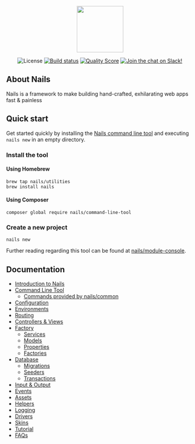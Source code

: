 <p align="center">
	<img src="https://nailsapp.co.uk/vendor/nails/module-asset/assets/img/nails/icon/icon@2x.png" width="125">
</p>
<p align="center">
	<img src="https://img.shields.io/badge/license-MIT-green.svg" alt="License">
	<a href="https://circleci.com/gh/nails/common"><img src="https://img.shields.io/circleci/project/github/nails/common.svg" alt="Build status"></a>
	<a href="https://scrutinizer-ci.com/g/nails/common"><img src="https://scrutinizer-ci.com/g/nails/common/badges/quality-score.png" alt="Quality Score"></a>
	<a href="https://nails-app.slack.com/shared_invite/MTg1NDcyNjI0ODcxLTE0OTUwMzA1NTYtYTZhZjc5YjExMQ"><img src="https://now-examples-slackin-rayibnpwqe.now.sh/badge.svg" alt="Join the chat on Slack!"></a>
</p>


## About Nails

Nails is a framework to make building hand-crafted, exhilarating web apps fast & painless



## Quick start

Get started quickly by installing the [Nails command line tool](https://github.com/nails/command-line-tool) and executing `nails new` in an empty directory.


### Install the tool

#### Using Homebrew

```
brew tap nails/utilities
brew install nails
```

#### Using Composer

```
composer global require nails/command-line-tool
```

### Create a new project

```
nails new
```

Further reading regarding this tool can be found at [nails/module-console](https://github.com/nails/command-line-tool).




## Documentation

- [Introduction to Nails](docs/intro/README.md)
- [Command Line Tool](docs/intro/command-line-tool.md)
    - [Commands provided by nails/common](console/README.md)
- [Configuration](docs/intro/configuration.md)
- [Environments](docs/intro/environments.md)
- [Routing](docs/intro/routing.md)
- [Controllers & Views](docs/intro/controllers-and-views.md)
- [Factory](docs/intro/factory/README.md)
    - [Services](docs/intro/factory/services.md)
    - [Models](docs/intro/factory/models.md)
    - [Properties](docs/intro/factory/properties.md)
    - [Factories](docs/intro/factory/factories.md)
- [Database](docs/intro/database/README.md)
    - [Migrations](docs/intro/database/migrations.md)
    - [Seeders](docs/intro/database/seeders.md)
    - [Transactions](docs/intro/database/transactions.md)
- [Input & Output](docs/intro/input-and-output.md)
- [Events](docs/intro/events.md)
- [Assets](docs/intro/assets.md)
- [Helpers](docs/intro/helpers.md)
- [Logging](docs/intro/logging.md)
- [Drivers](docs/intro/drivers.md)
- [Skins](docs/intro/skins.md)
- [Tutorial](tutorial/README.md)
- [FAQs](faqs/README.md)
